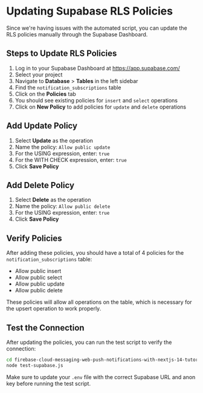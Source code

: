 # Updating Supabase RLS Policies

Since we're having issues with the automated script, you can update the RLS policies manually through the Supabase Dashboard.

## Steps to Update RLS Policies

1. Log in to your Supabase Dashboard at https://app.supabase.com/
2. Select your project
3. Navigate to **Database** > **Tables** in the left sidebar
4. Find the `notification_subscriptions` table
5. Click on the **Policies** tab
6. You should see existing policies for `insert` and `select` operations
7. Click on **New Policy** to add policies for `update` and `delete` operations

## Add Update Policy

1. Select **Update** as the operation
2. Name the policy: `Allow public update`
3. For the USING expression, enter: `true`
4. For the WITH CHECK expression, enter: `true`
5. Click **Save Policy**

## Add Delete Policy

1. Select **Delete** as the operation
2. Name the policy: `Allow public delete`
3. For the USING expression, enter: `true`
4. Click **Save Policy**

## Verify Policies

After adding these policies, you should have a total of 4 policies for the `notification_subscriptions` table:
- Allow public insert
- Allow public select
- Allow public update
- Allow public delete

These policies will allow all operations on the table, which is necessary for the upsert operation to work properly.

## Test the Connection

After updating the policies, you can run the test script to verify the connection:

```bash
cd firebase-cloud-messaging-web-push-notifications-with-nextjs-14-tutorial
node test-supabase.js
```

Make sure to update your `.env` file with the correct Supabase URL and anon key before running the test script. 